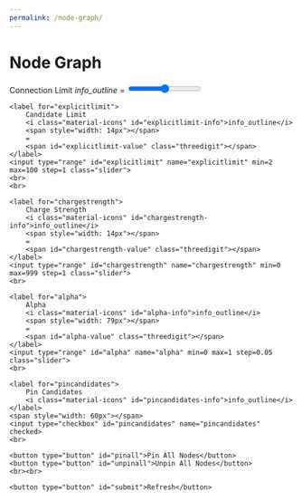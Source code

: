 ```yaml
---
permalink: /node-graph/
---
```


# Node Graph

<form action="" class="legend">
    <label for="connectionlimit">
        Connection Limit 
        <i class="material-icons" id="connectionlimit-info">info_outline</i> 
        <span style="width: 5px"></span> 
        = 
        <span id="connectionlimit-value" class="threedigit"></span>
    </label>
    <input type="range" id="connectionlimit" name="connectionlimit" min=0 max=10 step=1 class="slider">
    <br>

    <label for="explicitlimit">
        Candidate Limit 
        <i class="material-icons" id="explicitlimit-info">info_outline</i>
        <span style="width: 14px"></span> 
        = 
        <span id="explicitlimit-value" class="threedigit"></span>
    </label>
    <input type="range" id="explicitlimit" name="explicitlimit" min=2 max=100 step=1 class="slider">
    <br>
    <br>

    <label for="chargestrength">
        Charge Strength 
        <i class="material-icons" id="chargestrength-info">info_outline</i>
        <span style="width: 14px"></span> 
        = 
        <span id="chargestrength-value" class="threedigit"></span>
    </label>
    <input type="range" id="chargestrength" name="chargestrength" min=0 max=999 step=1 class="slider">
    <br>

    <label for="alpha">
        Alpha 
        <i class="material-icons" id="alpha-info">info_outline</i>
        <span style="width: 79px"></span> 
        = 
        <span id="alpha-value" class="threedigit"></span>
    </label>
    <input type="range" id="alpha" name="alpha" min=0 max=1 step=0.05 class="slider">
    <br>

    <label for="pincandidates">
        Pin Candidates
        <i class="material-icons" id="pincandidates-info">info_outline</i>
    </label>
    <span style="width: 60px"></span> 
    <input type="checkbox" id="pincandidates" name="pincandidates" checked>
    <br>

    <button type="button" id="pinall">Pin All Nodes</button>
    <button type="button" id="unpinall">Unpin All Nodes</button>
    <br><br>

    <button type="button" id="submit">Refresh</button>
</form>

<script type="text/javascript" src="https://d3js.org/d3.v6.min.js"></script>
<link type="text/css" rel="stylesheet" href="./node.css" media="screen" />
<script type="text/javascript" src="./node.js"></script>
<link rel="stylesheet" href="https://fonts.googleapis.com/icon?family=Material+Icons">
<script type="text/javascript" src="https://cdnjs.cloudflare.com/ajax/libs/d3-legend/2.25.6/d3-legend.min.js"></script>
